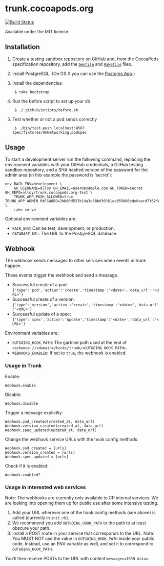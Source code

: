 # trunk.cocoapods.org


[![Build Status](https://img.shields.io/github/workflow/status/CocoaPods/trunk.cocoapods.org/Specs)](https://github.com/CocoaPods/trunkg.cocoapods.org/actions)


Available under the MIT license.

## Installation

1. Create a testing sandbox repository on GitHub and, from the CocoaPods specification repository,
   add the [`Gemfile`](https://raw.github.com/CocoaPods/Specs/master/Gemfile) and
   [`Rakefile`](https://raw.github.com/CocoaPods/Specs/master/Rakefile) files.

2. Install PostgreSQL. (On OS X you can use the [Postgres App](http://postgresapp.com).)

3. Install the dependencies:

        $ rake bootstrap

4. Run the before script to set up your db

        $ ./.github/scripts/before.sh

5. Test whether or not a pod sends correctly

        $ ./bin/test-push localhost:4567 spec/fixtures/AFNetworking.podspec

## Usage

To start a development server run the following command, replacing the
environment variables with your GitHub credentials, a GitHub testing sandbox
repository, and a SHA hashed version of the password for the admin area (in
this example the password is ‘secret’):

    env RACK_ENV=development \
        GH_USERNAME=alloy GH_EMAIL=user@example.com GH_TOKEN=secret GH_REPO=alloy/trunk.cocoapods.org-test \
        TRUNK_APP_PUSH_ALLOWED=true TRUNK_APP_ADMIN_PASSWORD=2bb80d537b1da3e38bd30361aa855686bde0eacd7162fef6a25fe97bf527a25b \
        rake serve

Optional environment variables are:

* `RACK_ENV`: Can be test, development, or production.
* `DATABASE_URL`: The URL to the PostgreSQL database.

## Webhook

The webhook sends messages to other services when events in trunk happen.

These events trigger the webhook and send a message.

* Successful create of a pod: `{'type':'pod','action':'create','timestamp':'<date>','data_url':'<URL>'}`
* Successful create of a version: `{'type':'version','action':'create','timestamp':'<date>','data_url':'<URL>'}`
* Successful update of a spec: `{'type':'spec','action':'update','timestamp':'<date>','data_url':'<URL>'}`

Environment variables are:

* `OUTGOING_HOOK_PATH`: The garbled path used at the end of `<schema>://<domain>/hooks/trunk/<OUTGOING_HOOK_PATH>`.
* `WEBHOOKS_ENABLED`: If set to `true`, the webhook is enabled.

### Usage in Trunk

Enable:

    Webhook.enable

Disable:

    Webhook.disable

Trigger a message explicitly:

    Webhook.pod_created(created_at, data_url)
    Webhook.version_created(created_at, data_url)
    Webhook.spec_updated(updated_at, data_url)

Change the webhook service URLs with the hook config methods:

    Webhook.pod_created = [urls]
    Webhook.version_created = [urls]
    Webhook.spec_updated = [urls]

Check if it is enabled:

    Webhook.enabled?

### Usage in interested web services

Note: The webhooks are currently only available to CP internal services. We are looking into opening them up for public use after some intensive testing.

1. Add your URL wherever one of the hook config methods (see above) is called (currently in `ìnit.rb`).
2. We recommend you add `OUTGOING_HOOK_PATH` to the path to at least obscure your path.
3. Install a POST route in your service that corresponds to the URL. Note: You MUST NOT use the value in `OUTGOING_HOOK_PATH` inside your public code. Instead, use an ENV variable as well, and set it to correspond to `OUTGOING_HOOK_PATH`.

You'll then receive POSTs to the URL with content `message=<JSON data>`.
